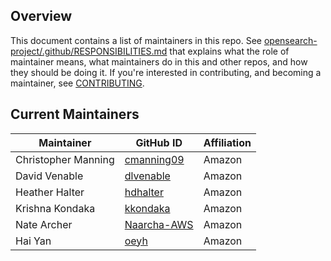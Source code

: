 ## Overview

This document contains a list of maintainers in this repo. See [opensearch-project/.github/RESPONSIBILITIES.md](https://github.com/opensearch-project/.github/blob/main/RESPONSIBILITIES.md#maintainer-responsibilities) that explains what the role of maintainer means, what maintainers do in this and other repos, and how they should be doing it. If you're interested in contributing, and becoming a maintainer, see [CONTRIBUTING](CONTRIBUTING.md).

## Current Maintainers

| Maintainer          | GitHub ID                                     | Affiliation |
| ------------------  | --------------------------------------------- | ----------- |
| Christopher Manning | [cmanning09](https://github.com/cmanning09)   | Amazon      |
| David Venable       | [dlvenable](https://github.com/dlvenable)     | Amazon      |
| Heather Halter      | [hdhalter](https://github.com/hdhalter)       | Amazon      |
| Krishna Kondaka     | [kkondaka](https://github.com/kkondaka)       | Amazon      |
| Nate Archer         | [Naarcha-AWS](https://github.com/Naarcha-AWS) | Amazon      |
| Hai Yan             | [oeyh](https://github.com/oeyh)               | Amazon      |
